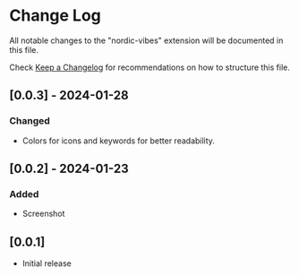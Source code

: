 # Change Log

All notable changes to the "nordic-vibes" extension will be documented in this file.

Check [Keep a Changelog](http://keepachangelog.com/) for recommendations on how to structure this file.


## [0.0.3] - 2024-01-28

### Changed

- Colors for icons and keywords for better readability.

## [0.0.2] - 2024-01-23

### Added

- Screenshot

## [0.0.1]

- Initial release